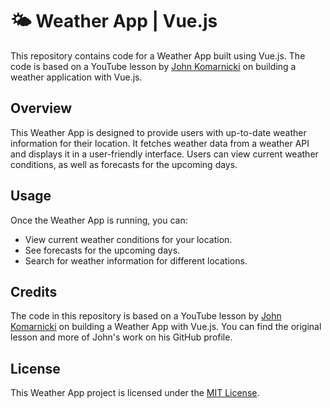 # 🌤️ Weather App | Vue.js

This repository contains code for a Weather App built using Vue.js. The code is based on a YouTube lesson by [John Komarnicki](https://github.com/johnkomarnicki) on building a weather application with Vue.js.

## Overview

This Weather App is designed to provide users with up-to-date weather information for their location. It fetches weather data from a weather API and displays it in a user-friendly interface. Users can view current weather conditions, as well as forecasts for the upcoming days.

## Usage

Once the Weather App is running, you can:

- View current weather conditions for your location.
- See forecasts for the upcoming days.
- Search for weather information for different locations.

## Credits

The code in this repository is based on a YouTube lesson by [John Komarnicki](https://github.com/johnkomarnicki) on building a Weather App with Vue.js. You can find the original lesson and more of John's work on his GitHub profile.

## License

This Weather App project is licensed under the [MIT License](LICENSE).
